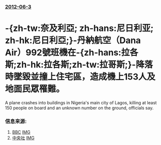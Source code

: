 ### [2012-06-3](/news/2012/06/3/index.md)

##### 
#  -{zh-tw:奈及利亞; zh-hans:尼日利亚; zh-hk:尼日利亞;}-丹納航空（Dana Air）992號班機在-{zh-hans:拉各斯;zh-hk:拉各斯;zh-tw:拉哥斯;}-降落時墜毀並撞上住宅區，造成機上153人及地面民眾罹難。 

A plane crashes into buildings in Nigeria's main city of Lagos, killing at least 150 people on board and an unknown number on the ground, officials say.


### 信息来源:

1. [BBC](http://www.bbc.co.uk/news/world-africa-18316130) [IMG](https://ichef.bbci.co.uk/news/1024/media/images/60683000/jpg/_60683671_014934500-1.jpg)
2. [中央社](https://web.archive.org/web/20120605205827/http://www.cna.com.tw/News/aOPL/201206040078.aspx) [IMG](/web/20120605205827im_/http://www.cna.com.tw/images/pic_fb.jpg)
